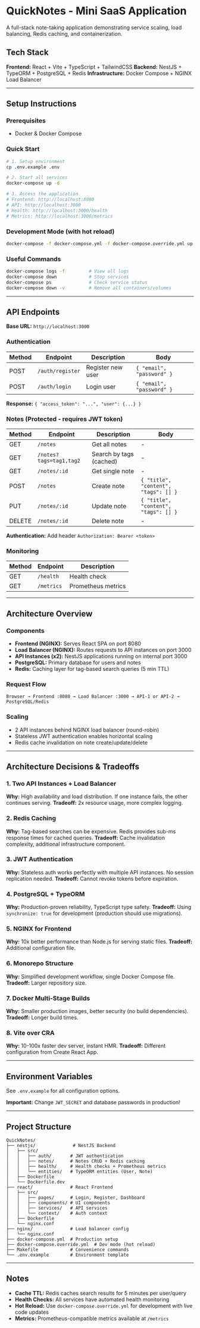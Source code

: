 # QuickNotes - Mini SaaS Application

A full-stack note-taking application demonstrating service scaling, load balancing, Redis caching, and containerization.

## Tech Stack

**Frontend:** React + Vite + TypeScript + TailwindCSS
**Backend:** NestJS + TypeORM + PostgreSQL + Redis
**Infrastructure:** Docker Compose + NGINX Load Balancer

---

## Setup Instructions

### Prerequisites
- Docker & Docker Compose

### Quick Start

```bash
# 1. Setup environment
cp .env.example .env

# 2. Start all services
docker-compose up -d

# 3. Access the application
# Frontend: http://localhost:8080
# API: http://localhost:3000
# Health: http://localhost:3000/health
# Metrics: http://localhost:3000/metrics
```

### Development Mode (with hot reload)

```bash
docker-compose -f docker-compose.yml -f docker-compose.override.yml up
```

### Useful Commands

```bash
docker-compose logs -f         # View all logs
docker-compose down            # Stop services
docker-compose ps              # Check service status
docker-compose down -v         # Remove all containers/volumes
```

---

## API Endpoints

**Base URL:** `http://localhost:3000`

### Authentication

| Method | Endpoint | Description | Body |
|--------|----------|-------------|------|
| POST | `/auth/register` | Register new user | `{ "email", "password" }` |
| POST | `/auth/login` | Login user | `{ "email", "password" }` |

**Response:** `{ "access_token": "...", "user": {...} }`

### Notes (Protected - requires JWT token)

| Method | Endpoint | Description | Body |
|--------|----------|-------------|------|
| GET | `/notes` | Get all notes | - |
| GET | `/notes?tags=tag1,tag2` | Search by tags (cached) | - |
| GET | `/notes/:id` | Get single note | - |
| POST | `/notes` | Create note | `{ "title", "content", "tags": [] }` |
| PUT | `/notes/:id` | Update note | `{ "title", "content", "tags": [] }` |
| DELETE | `/notes/:id` | Delete note | - |

**Authentication:** Add header `Authorization: Bearer <token>`

### Monitoring

| Method | Endpoint | Description |
|--------|----------|-------------|
| GET | `/health` | Health check |
| GET | `/metrics` | Prometheus metrics |

---

## Architecture Overview

### Components

- **Frontend (NGINX):** Serves React SPA on port 8080
- **Load Balancer (NGINX):** Routes requests to API instances on port 3000
- **API Instances (x2):** NestJS applications running on internal port 3000
- **PostgreSQL:** Primary database for users and notes
- **Redis:** Caching layer for tag-based search queries (5 min TTL)

### Request Flow

```
Browser → Frontend :8080 → Load Balancer :3000 → API-1 or API-2 → PostgreSQL/Redis
```

### Scaling
- 2 API instances behind NGINX load balancer (round-robin)
- Stateless JWT authentication enables horizontal scaling
- Redis cache invalidation on note create/update/delete

---

## Architecture Decisions & Tradeoffs

### 1. Two API Instances + Load Balancer
**Why:** High availability and load distribution. If one instance fails, the other continues serving.
**Tradeoff:** 2x resource usage, more complex logging.

### 2. Redis Caching
**Why:** Tag-based searches can be expensive. Redis provides sub-ms response times for cached queries.
**Tradeoff:** Cache invalidation complexity, additional infrastructure component.

### 3. JWT Authentication
**Why:** Stateless auth works perfectly with multiple API instances. No session replication needed.
**Tradeoff:** Cannot revoke tokens before expiration.

### 4. PostgreSQL + TypeORM
**Why:** Production-proven reliability, TypeScript type safety.
**Tradeoff:** Using `synchronize: true` for development (production should use migrations).

### 5. NGINX for Frontend
**Why:** 10x better performance than Node.js for serving static files.
**Tradeoff:** Additional configuration file.

### 6. Monorepo Structure
**Why:** Simplified development workflow, single Docker Compose file.
**Tradeoff:** Larger repository size.

### 7. Docker Multi-Stage Builds
**Why:** Smaller production images, better security (no build dependencies).
**Tradeoff:** Longer build times.

### 8. Vite over CRA
**Why:** 10-100x faster dev server, instant HMR.
**Tradeoff:** Different configuration from Create React App.

---

## Environment Variables

See `.env.example` for all configuration options.

**Important:** Change `JWT_SECRET` and database passwords in production!

---

## Project Structure

```
QuickNotes/
├── nestjs/              # NestJS Backend
│   ├── src/
│   │   ├── auth/       # JWT authentication
│   │   ├── notes/      # Notes CRUD + Redis caching
│   │   ├── health/     # Health checks + Prometheus metrics
│   │   └── entities/   # TypeORM entities (User, Note)
│   ├── Dockerfile
│   └── Dockerfile.dev
├── react/              # React Frontend
│   ├── src/
│   │   ├── pages/      # Login, Register, Dashboard
│   │   ├── components/ # UI components
│   │   ├── services/   # API services
│   │   └── context/    # Auth context
│   ├── Dockerfile
│   └── nginx.conf
├── nginx/              # Load balancer config
│   └── nginx.conf
├── docker-compose.yml  # Production setup
├── docker-compose.override.yml  # Dev mode (hot reload)
├── Makefile            # Convenience commands
└── .env.example        # Environment template
```

---

## Notes

- **Cache TTL:** Redis caches search results for 5 minutes per user/query
- **Health Checks:** All services have automated health monitoring
- **Hot Reload:** Use `docker-compose.override.yml` for development with live code updates
- **Metrics:** Prometheus-compatible metrics available at `/metrics`
